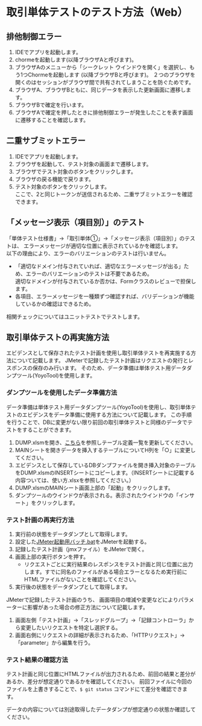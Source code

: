 # 取引単体テストのテスト方法（Web）

## 排他制御エラー

1. IDEでアプリを起動します。
1. chormeを起動します(以降ブラウザAと呼びます)。
1. ブラウザAのメニューから「シークレット ウインドウを開く」を選択し、もう1つChormeを起動します (以降ブラウザBと呼びます)。
   ２つのブラウザを開くのはセッションがブラウザ間で共有されてしまうことを防ぐためです。 
1. ブラウザA、ブラウザBともに、同じデータを表示した更新画面に遷移します。
1. ブラウザBで確定を行います。
1. ブラウザAで確定を押したときに排他制御エラーが発生したことを表す画面に遷移することを確認します。

## 二重サブミットエラー

1. IDEでアプリを起動します。
1. ブラウザを起動して、テスト対象の画面まで遷移します。
1. ブラウザでテスト対象のボタンをクリックします。
1. ブラウザの戻る機能で戻ります。
1. テスト対象のボタンをクリックします。  
   ここで、2と同じトークンが送信されるため、二重サブミットエラーを確認できます。


## 「メッセージ表示（項目別）」のテスト

「単体テスト仕様書」→「取引単体①」→「メッセージ表示（項目別）」のテストは、
エラーメッセージが適切な位置に表示されているかを確認します。    
以下の理由により、エラーのバリエーションのテストは行いません。

- 「適切なドメイン付与されていれば、適切なエラーメッセージが出る」ため、エラーのバリエーションのテストは不要であるため。  
  適切なドメインが付与されているか否かは、Formクラスのレビューで担保します。 
- 各項目、エラーメッセージを一種類ずつ確認すれば、バリデーションが機能しているかの確認はできるため。

相関チェックについてはユニットテストでテストします。

## 取引単体テストの再実施方法

エビデンスとして保存されたテスト計画を使用し取引単体テストを再実施する方法について記載します。
JMeterで記録したテスト計画はリクエストの発行とレスポンスの保存のみ行います。
そのため、データ準備は単体テスト用データダンプツール(YoyoTool)を使用します。

### ダンプツールを使用したデータ準備方法

データ準備は単体テスト用データダンプツール(YoyoTool)を使用し、取引単体テストのエビデンスをデータ準備に使用する方法について記載します。
この手順を行うことで、DBに変更がない限り前回の取引単体テストと同様のデータでテストをすることができます。

1. DUMP.xlsmを開き、[こちら](./エビデンスの取得方法（ログとDBダンプ）.md)を参照しテーブル定義一覧を更新してください。
1. MAINシートを開きデータを挿入するテーブルについてH列を「○」に変更してください。
1. エビデンスとして保存しているDBダンプファイルを開き挿入対象のテーブルをDUMP.xlsmのINSERTシートにコピーします。（INSERTシートに記載する内容ついては、使い方.xlsxを参照してください。）
1. DUMP.xlsmのMAINシート画面上部の「起動」をクリックします。
1. ダンプツールのウインドウが表示される。表示されたウインドウの「インサート」をクリックします。

### テスト計画の再実行方法

1. 実行前の状態をデータダンプとして取得します。
1. 設定した[JMeter起動用バッチ.bat](取引単体テスト)をJMeterを起動する。
1. 記録したテスト計画（jmxファイル）をJMeterで開く。
1. 画面上部の実行ボタンを押す。
   - リクエストごとに実行結果のレスポンスをテスト計画と同じ位置に出力します。すでに同名のファイルがある場合エラーとなるため実行前にHTMLファイルがないことを確認してください。
1. 実行後の状態をデータダンプとして取得します。

JMeterで記録したテスト計画のうち、
画面項目の増減や変更などによりパラメーターに影響があった場合の修正方法について記載します。

1. 画面左側「テスト計画」→「スレッドグループ」→「記録コントローラ」から変更したいリクエストを特定し選択する。
1. 画面右側にリクエストの詳細が表示されるため、「HTTPリクエスト」→「parameter」から編集を行う。

### テスト結果の確認方法

テスト計画と同じ位置にHTMLファイルが出力されるため、前回の結果と差分があるか、差分が想定通りであるかを確認してください。
前回ファイルに今回のファイルを上書きすることで、`$ git status` コマンドにて差分を確認できます。

データの内容については別途取得したデータダンプが想定通りの状態か確認してください。